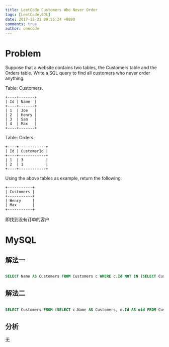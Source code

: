 ```yaml
---
title: LeetCode Customers Who Never Order
tags: [LeetCode,SQL]
date: 2017-12-21 09:55:24 +0800
comments: true
author: onecode
---
```

# Problem

Suppose that a website contains two tables, the Customers table and the Orders table. Write a SQL query to find all customers who never order anything.

Table: Customers.

```
+----+-------+
| Id | Name  |
+----+-------+
| 1  | Joe   |
| 2  | Henry |
| 3  | Sam   |
| 4  | Max   |
+----+-------+
```
Table: Orders.
```
+----+------------+
| Id | CustomerId |
+----+------------+
| 1  | 3          |
| 2  | 1          |
+----+------------+
```
Using the above tables as example, return the following:

```
+-----------+
| Customers |
+-----------+
| Henry     |
| Max       |
+-----------+
```

即找到没有订单的客户

<!--break-->

# MySQL

## 解法一

``` sql

SELECT Name AS Customers FROM Customers c WHERE c.Id NOT IN (SELECT CustomerId FROM Orders);

```

## 解法二
``` sql

SELECT Customers FROM (SELECT c.Name AS Customers, o.Id AS oid FROM Customers c LEFT JOIN Orders o ON c.Id = o.CustomerId) AS r WHERE r.oid IS NULL;
```


## 分析

无